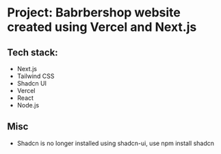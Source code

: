 # Project: Babrbershop website created using Vercel and Next.js

## Tech stack:
* Next.js
* Tailwind CSS
* Shadcn UI
* Vercel
* React
* Node.js

## Misc
* Shadcn is no longer installed using shadcn-ui, use npm install shadcn 
